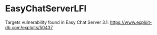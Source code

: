 # EasyChatServerLFI

Targets vulnerability found in Easy Chat Server 3.1: https://www.exploit-db.com/exploits/50437
